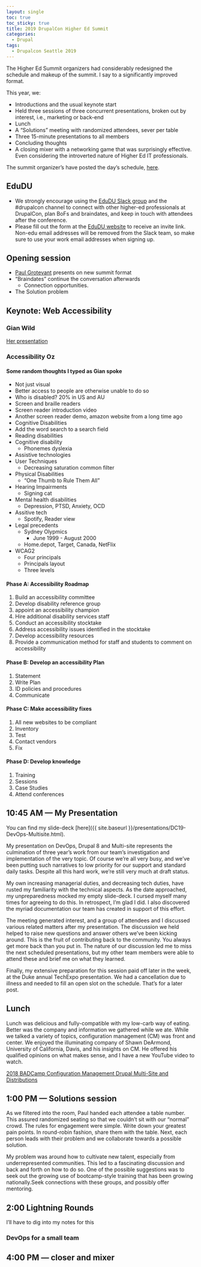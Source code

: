 ```yaml
---
layout: single
toc: true
toc_sticky: true
title: 2019 DrupalCon Higher Ed Summit
categories:
  - Drupal
tags:
  - Drupalcon Seattle 2019
---
```


The Higher Ed Summit organizers had considerably redesigned the schedule and makeup of the summit. I say to a significantly improved format. 

This year, we:
* Introductions and the usual keynote start
* Held three sessions of three concurrent presentations, broken out by interest, i.e., marketing or back-end
* Lunch
* A “Solutions” meeting with randomized attendees, sever per table
* Three 15-minute presentations to all members
* Concluding thoughts
* A closing mixer with a networking game that was surprisingly effective. Even considering the introverted nature of Higher Ed IT professionals.

The summit organizer’s have posted the day’s schedule, [here](https://live-seattle-hes.pantheonsite.io/schedule).


## EduDU

* We strongly encourage using the [EduDU Slack group](//edudu.org/) and the #drupalcon channel to connect with other higher-ed professionals at DrupalCon, plan BoFs and braindates, and keep in touch with attendees after the conference.
* Please fill out the form at the [EduDU website](//edudu.org/) to receive an invite link. Non-edu email addresses will be removed from the Slack team, so make sure to use your work email addresses when signing up.

## Opening session

* [Paul Grotevant](//sites.utexas.edu/drupal/author/pfg/ "Paul Grotevant's blog at U.T. Austin") presents on new summit format
* “Braindates” continue the conversation afterwards
  *  Connection opportunities.
* The Solution problem

## Keynote: Web Accessibility

### Gian Wild

[Her presentation](https://app.prezentt.com/presentations/1674/public/slides/1)

### Accessibility Oz

#### Some random thoughts I typed as Gian spoke

* Not just visual
* Better access to people are otherwise unable to do so
* Who is disabled? 20% in US and AU
* Screen and braille readers
* Screen reader introduction video
* Another screen reader demo, amazon website from a long time ago
* Cognitive Disabilities
* Add the word search to a search field
* Reading disabilities
* Cognitive disability
  * Phonemes dyslexia
* Assistive technologies
* User Techniques
  * Decreasing saturation common filter
* Physical Disabilities
  * “One Thumb to Rule Them All”
* Hearing Impairments
  * Signing cat
* Mental health disabilities
  * Depression, PTSD, Anxiety, OCD
* Assitive tech
  *  Spotify, Reader view
* Legal precedents
  * Sydney Olypmics
    * June 1999 - August 2000
  * Home.depot, Target, Canada, NetFlix
* WCAG2
  * Four principals
  * Principals layout
  * Three levels

#### Phase A: Accessibility Roadmap 

  1. Build an accessibility committee
  1. Develop disability reference group
  1. appoint an accessibility champion
  1. Hire additional disability services staff
  1. Conduct an accessibility stocktake
  1. Address accessibility issues identified in the stocktake
  1. Develop accessibility resources
  1. Provide a communication method for staff and students to comment on accessibility

#### Phase B: Develop an accessibility Plan

1. Statement
1. Write Plan
1. ID policies and procedures
1. Communicate

#### Phase C: Make accessibility fixes

1. All new websites to be compliant
1. Inventory
1. Test
1. Contact vendors
1. Fix

#### Phase D: Develop knowledge

1. Training
1. Sessions
1. Case Studies
1. Attend conferences

## 10:45 AM &mdash; My Presentation

You can find my slide-deck [here]({{ site.baseurl }}/presentations/DC19-DevOps-Multisite.html).

My presentation on DevOps, Drupal 8 and Multi-site represents the culmination of three year’s work from our team’s investigation and implementation of the very topic. Of course we’re all very busy, and we’ve been putting such narratives to low priority for our support and standard daily tasks. Despite all this hard work, we’re still very much at draft status.

My own increasing managerial duties, and decreasing tech duties, have rusted my familiarity with the technical aspects. As the date approached, my unpreparedness mocked my empty slide-deck. I cursed myself many times for agreeing to do this. In retrospect, I’m glad I did. I also discovered the myriad documentation our team has created in support of this effort.

The meeting generated interest, and a group of attendees and I discussed various related matters after my presentation. The discussion we held helped to raise new questions and answer others we’ve been kicking around. This is the fruit of contributing back to the community. You always get more back than you put in. The nature of our discussion led me to miss the next scheduled presentations, but my other team members were able to attend these and brief me on what they learned.

Finally, my extensive preparation for this session paid off later in the week, at the Duke annual TechExpo presentation. We had a cancellation due to illness and needed to fill an open slot on the schedule. That’s for a later post.

## Lunch

Lunch was delicious and fully-compatible with my low-carb way of eating. Better was the company and information we gathered while we ate. While we talked a variety of topics, configuration management (CM) was front and center. We enjoyed the illuminating company of Shawn DeArmond, University of California, Davis, and his insights on CM. He offered his qualified opinions on what makes sense, and I have a new YouTube video to watch.

[2018 BADCamp Configuration Management Drupal Multi-Site and Distributions](https://2018.badcamp.org/session/config-management-drupal-multi-site-and-distributions) 

## 1:00 PM &mdash; Solutions session

As we filtered into the room, Paul handed each attendee a table number. This assured randomized seating so that we couldn’t sit with our “normal” crowd. The rules for engagement were simple. Write down your greatest pain points. In round-robin fashion, share them with the table. Next, each person leads with their problem and we collaborate towards a possible solution.

My problem was around how to cultivate new talent, especially from underrepresented communities. This led to a fascinating discussion and back and forth on how to do so. One of the possible suggestions was to seek out the growing use of bootcamp-style training that has been growing nationally.Seek connections with these groups, and possibly offer mentoring.

## 2:00 Lightning Rounds

I’ll have to dig into my notes for this

### DevOps for a small team

## 4:00 PM &mdash; closer and mixer
